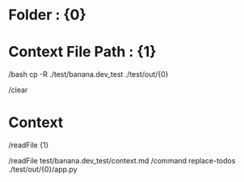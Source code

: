 # Folder : {0}

# Context File Path : {1}

/bash cp -R ./test/banana.dev_test ./test/out/{0}

/clear

# Context

/readFile {1}

/readFile test/banana.dev_test/context.md
/command replace-todos ./test/out/{0}/app.py
